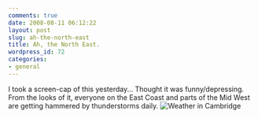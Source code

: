 ```yaml
---
comments: true
date: 2008-08-11 06:12:22
layout: post
slug: ah-the-north-east
title: Ah, the North East.
wordpress_id: 72
categories:
- general
---
```


I took a screen-cap of this yesterday... Thought it was funny/depressing. From the looks of it, everyone on the East Coast and parts of the Mid West are getting hammered by thunderstorms daily. 
![Weather in Cambridge](http://blog.nobien.net/wp-content/uploads/2008/08/picture-1-300x118.jpg)
